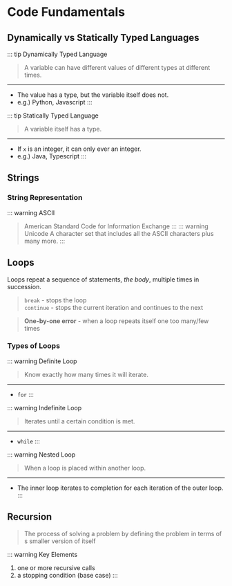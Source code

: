 # Code Fundamentals

## Dynamically vs Statically Typed Languages

::: tip Dynamically Typed Language
> A variable can have different values of different types at different times.
***
* The value has a type, but the variable itself does not. 
* e.g.) Python, Javascript
:::

::: tip Statically Typed Language
> A variable itself has a type.
***
* If `x` is an integer, it can only ever an integer.
* e.g.) Java, Typescript
:::

## Strings

### String Representation

::: warning ASCII
> American Standard Code for Information Exchange
:::
::: warning Unicode
> A character set that includes all the ASCII characters plus many more.
:::

## Loops
Loops repeat a sequence of statements, _the body_, multiple times in succession.


> `break` - stops the loop  
> `continue` - stops the current iteration and continues to the next

> **One-by-one error** - when a loop repeats itself one too many/few times


### Types of Loops

::: warning Definite Loop
> Know exactly how many times it will iterate.
***
* `for`
:::

::: warning Indefinite Loop
> Iterates until a certain condition is met. 
***
* `while`
:::

::: warning Nested Loop
> When a loop is placed within another loop.
***
* The inner loop iterates to completion for each iteration of the outer loop.
:::


## Recursion
> The process of solving a problem by defining the problem in terms of s smaller version of itself

::: warning Key Elements
1. one or more recursive calls
2. a stopping condition (base case)
:::